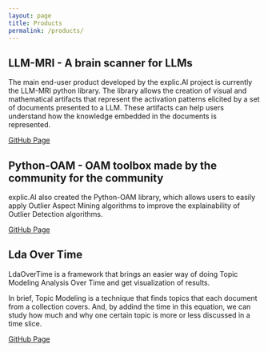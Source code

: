 ```yaml
---
layout: page
title: Products
permalink: /products/
---
```


## LLM-MRI - A brain scanner for LLMs

The main end-user product developed by the explic.AI project is currently the LLM-MRI python library. The library allows the creation of visual and mathematical artifacts that represent the activation patterns elicited by a set of documents presented to a LLM. These artifacts can help users understand how the knowledge embedded in the documents is represented.

[GitHub Page](https://github.com/explic-ai/LLM-MRI)

## Python-OAM - OAM toolbox made by the community for the community

explic.AI also created the Python-OAM library, which allows users to easily apply Outlier Aspect Mining algorithms to improve the explainability of Outlier Detection algorithms.

[GitHub Page](https://github.com/rodrigo-fss/python-oam//)

## Lda Over Time 

LdaOverTime is a framework that brings an easier way of doing Topic Modeling Analysis Over Time and get visualization of results.

In brief, Topic Modeling is a technique that finds topics that each document from a collection covers. And, by addind the time in this equation, we can study how much and why one certain topic is more or less discussed in a time slice.

[GitHub Page](https://github.com/lda-over-time)